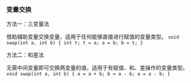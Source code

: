 ### 变量交换 ###
方法一：三变量法

借助辅助变量交换变量，适用于任何能够直接进行赋值的变量类型。
`
void swap(int a, int b) {
	int t;
	t = a;
	a = b;
	b = t;
}
`

方法二：和差法

无需中间变量即可交换两变量的值，适用于有赋值、和、差操作的变量类型。
`
void swap(int a, int b) {
	a = a + b;
	b = a - b;
	a = a - b;
}
`
